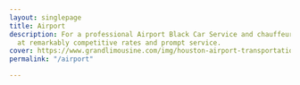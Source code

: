 ```yaml
---
layout: singlepage
title: Airport
description: For a professional Airport Black Car Service and chauffeured ground transportation
  at remarkably competitive rates and prompt service.
cover: https://www.grandlimousine.com/img/houston-airport-transportation.webp
permalink: "/airport"

---
```


